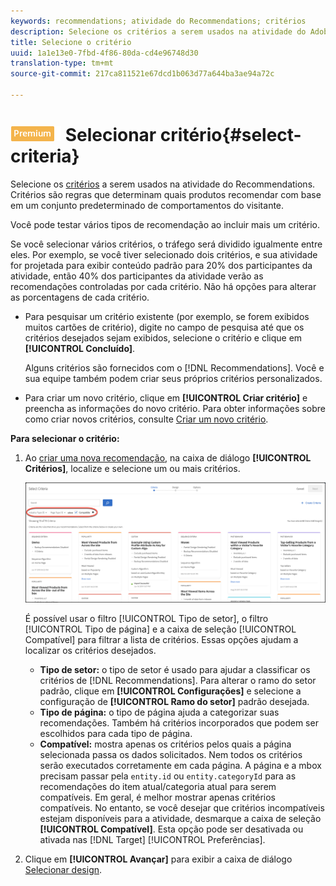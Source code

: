 ```yaml
---
keywords: recommendations; atividade do Recommendations; critérios
description: Selecione os critérios a serem usados na atividade do Adobe Target Recommendations.
title: Selecione o critério
uuid: 1a1e13e0-7fbd-4f86-80da-cd4e96748d30
translation-type: tm+mt
source-git-commit: 217ca811521e67dcd1b063d77a644ba3ae94a72c

---
```



# ![PREMIUM](/help/assets/premium.png) Selecionar critério{#select-criteria}

Selecione os [critérios](/help/c-recommendations/c-algorithms/algorithms.md) a serem usados na atividade do Recommendations. Critérios são regras que determinam quais produtos recomendar com base em um conjunto predeterminado de comportamentos do visitante.

Você pode testar vários tipos de recomendação ao incluir mais um critério.

Se você selecionar vários critérios, o tráfego será dividido igualmente entre eles. Por exemplo, se você tiver selecionado dois critérios, e sua atividade for projetada para exibir conteúdo padrão para 20% dos participantes da atividade, então 40% dos participantes da atividade verão as recomendações controladas por cada critério. Não há opções para alterar as porcentagens de cada critério.

* Para pesquisar um critério existente (por exemplo, se forem exibidos muitos cartões de critério), digite no campo de pesquisa até que os critérios desejados sejam exibidos, selecione o critério e clique em **[!UICONTROL Concluído]**.

   Alguns critérios são fornecidos com o [!DNL Recommendations]. Você e sua equipe também podem criar seus próprios critérios personalizados.

* Para criar um novo critério, clique em **[!UICONTROL Criar critério]** e preencha as informações do novo critério. Para obter informações sobre como criar novos critérios, consulte [Criar um novo critério](../../c-recommendations/c-algorithms/create-new-algorithm.md#task_8A9CB465F28D44899F69F38AD27352FE).

**Para selecionar o critério:**

1. Ao [criar uma nova recomendação](../../c-recommendations/t-create-recs-activity/create-recs-activity.md#task_6874328773C64C44A73F0A130AD3F96F), na caixa de diálogo **[!UICONTROL Critérios]**, localize e selecione um ou mais critérios.

   ![Caixa de diálogo Selecionar critérios](/help/c-recommendations/t-create-recs-activity/assets/filters.png)

   É possível usar o filtro [!UICONTROL Tipo de setor], o filtro [!UICONTROL Tipo de página] e a caixa de seleção [!UICONTROL Compatível] para filtrar a lista de critérios. Essas opções ajudam a localizar os critérios desejados.

   * **Tipo de setor:** o tipo de setor é usado para ajudar a classificar os critérios de [!DNL Recommendations]. Para alterar o ramo do setor padrão, clique em **[!UICONTROL Configurações]** e selecione a configuração de **[!UICONTROL Ramo do setor]** padrão desejada.
   * **Tipo de página:** o tipo de página ajuda a categorizar suas recomendações. Também há critérios incorporados que podem ser escolhidos para cada tipo de página.
   * **Compatível:** mostra apenas os critérios pelos quais a página selecionada passa os dados solicitados. Nem todos os critérios serão executados corretamente em cada página. A página e a mbox precisam passar pela `entity.id` ou `entity.categoryId` para as recomendações do item atual/categoria atual para serem compatíveis. Em geral, é melhor mostrar apenas critérios compatíveis. No entanto, se você desejar que critérios incompatíveis estejam disponíveis para a atividade, desmarque a caixa de seleção **[!UICONTROL Compatível]**. Esta opção pode ser desativada ou ativada nas [!DNL Target] [!UICONTROL Preferências].

1. Clique em **[!UICONTROL Avançar]** para exibir a caixa de diálogo [Selecionar design](/help/c-recommendations/c-design-overview/design-overview.md).
